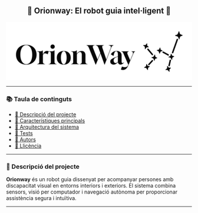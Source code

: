 <h2 align="center">🤖 Orionway: El robot guia intel·ligent 🤖</h2>

<p align="center">
  <img src="assets/orionway.JPG" alt="Logo Orionway" width="1200"/>
</p>

---

### 📚 Taula de continguts

- [📖 Descripció del projecte](#descripció-del-projecte)
- [🧠 Característiques principals]()
- [🧱 Arquitectura del sistema]()
- [🧪 Tests]()
- [🙌 Autors]()
- [📄 Llicència]()

---

### 📖 Descripció del projecte

**Orionway** és un robot guia dissenyat per acompanyar persones amb discapacitat visual en entorns interiors i exteriors. El sistema combina sensors, visió per computador i navegació autònoma per proporcionar assistència segura i intuïtiva.

---


